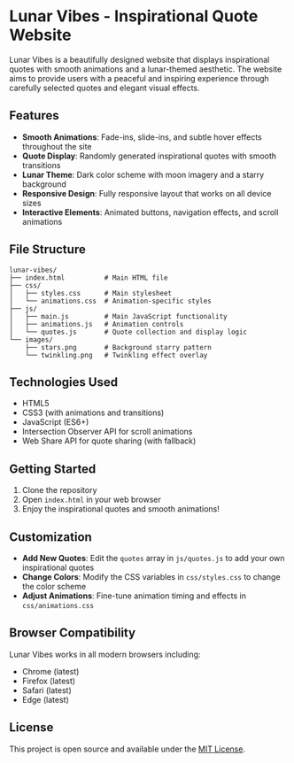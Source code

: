 # Lunar Vibes - Inspirational Quote Website

Lunar Vibes is a beautifully designed website that displays inspirational quotes with smooth animations and a lunar-themed aesthetic. The website aims to provide users with a peaceful and inspiring experience through carefully selected quotes and elegant visual effects.

## Features

- **Smooth Animations**: Fade-ins, slide-ins, and subtle hover effects throughout the site
- **Quote Display**: Randomly generated inspirational quotes with smooth transitions
- **Lunar Theme**: Dark color scheme with moon imagery and a starry background
- **Responsive Design**: Fully responsive layout that works on all device sizes
- **Interactive Elements**: Animated buttons, navigation effects, and scroll animations

## File Structure

```
lunar-vibes/
├── index.html          # Main HTML file
├── css/
│   ├── styles.css      # Main stylesheet
│   └── animations.css  # Animation-specific styles
├── js/
│   ├── main.js         # Main JavaScript functionality
│   ├── animations.js   # Animation controls
│   └── quotes.js       # Quote collection and display logic
└── images/
    ├── stars.png       # Background starry pattern
    └── twinkling.png   # Twinkling effect overlay
```

## Technologies Used

- HTML5
- CSS3 (with animations and transitions)
- JavaScript (ES6+)
- Intersection Observer API for scroll animations
- Web Share API for quote sharing (with fallback)

## Getting Started

1. Clone the repository
2. Open `index.html` in your web browser
3. Enjoy the inspirational quotes and smooth animations!

## Customization

- **Add New Quotes**: Edit the `quotes` array in `js/quotes.js` to add your own inspirational quotes
- **Change Colors**: Modify the CSS variables in `css/styles.css` to change the color scheme
- **Adjust Animations**: Fine-tune animation timing and effects in `css/animations.css`

## Browser Compatibility

Lunar Vibes works in all modern browsers including:
- Chrome (latest)
- Firefox (latest)
- Safari (latest)
- Edge (latest)

## License

This project is open source and available under the [MIT License](LICENSE).


